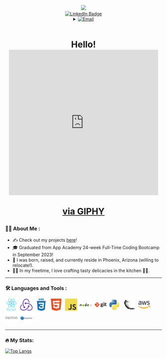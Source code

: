 <div id="header"align="center">
  <img src="https://media.giphy.com/media/YbXLZ6dymH758xSEbM/giphy.gif" width="100"/>
  <div id="badges">
    <a href="https://www.linkedin.com/in/bryant-stine/">
      <img src="https://img.shields.io/badge/LinkedIn-blue?style=for-the-badge&logo=linkedin&logoColor=white" alt="LinkedIn Badge"/>
    </a>
<details>
  <summary>
    <a href="mailto:bryantstine10@gmail.com">
      <img src="https://img.shields.io/badge/Email-blue?style=for-the-badge&logo=email&logoColor=white" alt="Email"/>
    </a>
    <span style="display:inline-block; width: 100%; align-items="center";">
    </span>
  </summary>
  bryantstine10@gmail.com
</details>
  </div>
<h1 id="wave" align="center">
  Hello!
  <iframe src="https://giphy.com/embed/hvRJCLFzcasrR4ia7z" width="480" height="466" frameBorder="0" class="giphy-embed"></iframe><p><a href="https://giphy.com/gifs/transparent-hvRJCLFzcasrR4ia7z">via GIPHY</a></p>
<!--   <img src="https://media.giphy.com/media/hvRJCLFzcasrR4ia7z/giphy.gif" width="30px" align-items="center"/> -->
</h1>
</div>


### :man_technologist: About Me :

* ✍ Check out my projects [here](https://bryantstine.com/#work)!
* 🎓 Graduated from App Academy 24-week Full-Time Coding Bootcamp in September 2023!
* 🏡 I was born, raised, and currently reside in Phoenix, Arizona (willing to relocate!).
* 👨‍🍳 In my freetime, I love crafting tasty delicacies in the kitchen 🍨🍞.

--- 

### :hammer_and_wrench: Languages and Tools :
<div id ="badges">
  <img src="https://github.com/devicons/devicon/blob/master/icons/react/react-original-wordmark.svg" title="React" alt="React" width="40" height="40"/>&nbsp;
  <img src="https://github.com/devicons/devicon/blob/master/icons/redux/redux-original.svg" title="Redux" alt="Redux " width="40" height="40"/>&nbsp;
  <img src="https://github.com/devicons/devicon/blob/master/icons/css3/css3-plain-wordmark.svg"  title="CSS3" alt="CSS" width="40" height="40"/>&nbsp;
  <img src="https://github.com/devicons/devicon/blob/master/icons/html5/html5-original.svg" title="HTML5" alt="HTML" width="40" height="40"/>&nbsp;
  <img src="https://github.com/devicons/devicon/blob/master/icons/javascript/javascript-original.svg" title="JavaScript" alt="JavaScript" width="40" height="40"/>&nbsp;
  <img src="https://github.com/devicons/devicon/blob/master/icons/nodejs/nodejs-original-wordmark.svg" title="NodeJS" alt="NodeJS" width="40" height="40"/>&nbsp;
  <img src="https://github.com/devicons/devicon/blob/master/icons/git/git-original-wordmark.svg" title="Git" **alt="Git" width="40" height="40"/>
  <img src="https://github.com/devicons/devicon/blob/master/icons/python/python-original.svg" title="Python" alt="Python" width="40" height="40"/>&nbsp;
  <img src="https://github.com/devicons/devicon/blob/master/icons/flask/flask-original.svg" title="Flask" alt="Flask" width="40" height="40"/>&nbsp;
  <img src="https://github.com/devicons/devicon/blob/master/icons/amazonwebservices/amazonwebservices-original-wordmark.svg" title="AWS" alt="AWS" width="40" height="40"/>&nbsp;
  <img src="https://github.com/devicons/devicon/blob/master/icons/express/express-original-wordmark.svg" title="Express" alt="Express" width="40" height="40"/>&nbsp;
  <img src="https://github.com/devicons/devicon/blob/master/icons/sequelize/sequelize-original-wordmark.svg" title="Sequelize" alt="Sequelize" width="40" height="40"/>&nbsp;
</div>

---

### 🔥 My Stats:
[![Top Langs](https://github-readme-stats.vercel.app/api/top-langs/?username=ThatGuyNamedBry&layout=compact&theme=vision-friendly-dark)](https://github.com/anuraghazra/github-readme-stats)






<!--
**ThatGuyNamedBry/ThatGuyNamedBry** is a ✨ _special_ ✨ repository because its `README.md` (this file) appears on your GitHub profile.

Here are some ideas to get you started:

- 🔭 I’m currently working on ...
- 🌱 I’m currently learning ...
- 👯 I’m looking to collaborate on ...
- 🤔 I’m looking for help with ...
- 💬 Ask me about ...
- 📫 How to reach me: ...
- 😄 Pronouns: ...
- ⚡ Fun fact: ...
-->
